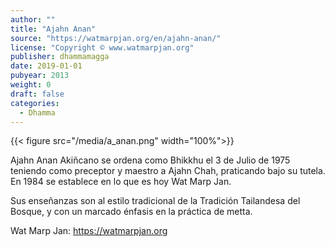 ```yaml
---
author: ""
title: "Ajahn Anan"
source: "https://watmarpjan.org/en/ajahn-anan/"
license: "Copyright © www.watmarpjan.org"
publisher: dhammamagga
date: 2019-01-01
pubyear: 2013 
weight: 0
draft: false
categories:
  - Dhamma
---
```

{{< figure src="/media/a_anan.png" width="100%">}}

Ajahn Anan Akiñcano se ordena como Bhikkhu el 3 de Julio de 1975 teniendo como preceptor y maestro a Ajahn Chah, praticando bajo su tutela. En 1984 se establece en lo que es hoy Wat Marp Jan.  

Sus enseñanzas son al estilo tradicional de la Tradición Tailandesa del Bosque, y con un marcado énfasis en la práctica de metta.

Wat Marp Jan: https://watmarpjan.org
